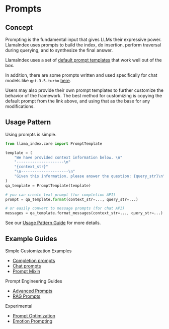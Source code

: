 # Prompts

## Concept

Prompting is the fundamental input that gives LLMs their expressive power. LlamaIndex uses prompts to build the index, do insertion,
perform traversal during querying, and to synthesize the final answer.

LlamaIndex uses a set of [default prompt templates](https://github.com/jerryjliu/llama_index/blob/main/llama_index/prompts/default_prompts.py) that work well out of the box.

In addition, there are some prompts written and used specifically for chat models like `gpt-3.5-turbo` [here](https://github.com/jerryjliu/llama_index/blob/main/llama_index/prompts/chat_prompts.py).

Users may also provide their own prompt templates to further customize the behavior of the framework. The best method for customizing is copying the default prompt from the link above, and using that as the base for any modifications.

## Usage Pattern

Using prompts is simple.

```python
from llama_index.core import PromptTemplate

template = (
    "We have provided context information below. \n"
    "---------------------\n"
    "{context_str}"
    "\n---------------------\n"
    "Given this information, please answer the question: {query_str}\n"
)
qa_template = PromptTemplate(template)

# you can create text prompt (for completion API)
prompt = qa_template.format(context_str=..., query_str=...)

# or easily convert to message prompts (for chat API)
messages = qa_template.format_messages(context_str=..., query_str=...)
```

See our [Usage Pattern Guide](./prompts/usage_pattern.md) for more details.

## Example Guides

Simple Customization Examples

- [Completion prompts](../../examples/customization/prompts/completion_prompts.ipynb)
- [Chat prompts](../../examples/customization/prompts/chat_prompts.ipynb)
- [Prompt Mixin](../../examples/prompts/prompt_mixin.ipynb)

Prompt Engineering Guides

- [Advanced Prompts](../../examples/prompts/advanced_prompts.ipynb)
- [RAG Prompts](../../examples/prompts/prompts_rag.ipynb)

Experimental

- [Prompt Optimization](../../examples/prompts/prompt_optimization.ipynb)
- [Emotion Prompting](../../examples/prompts/emotion_prompt.ipynb)
